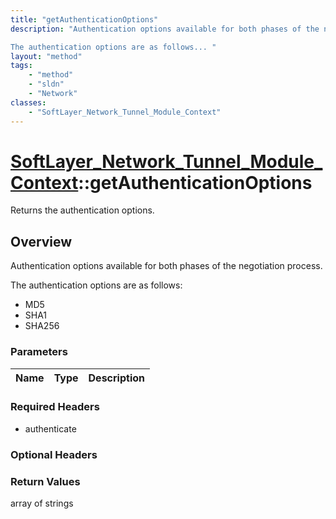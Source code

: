 ```yaml
---
title: "getAuthenticationOptions"
description: "Authentication options available for both phases of the negotiation process. 

The authentication options are as follows... "
layout: "method"
tags:
    - "method"
    - "sldn"
    - "Network"
classes:
    - "SoftLayer_Network_Tunnel_Module_Context"
---
```

# [SoftLayer_Network_Tunnel_Module_Context](/reference/services/SoftLayer_Network_Tunnel_Module_Context)::getAuthenticationOptions

Returns the authentication options.


## Overview 
Authentication options available for both phases of the negotiation process. 

The authentication options are as follows: 
* MD5
* SHA1
* SHA256

### Parameters 
|Name | Type | Description |
| --- | --- | --- |


### Required Headers
* authenticate

### Optional Headers

### Return Values
array of strings

